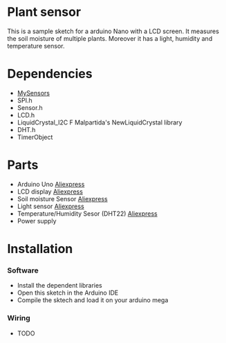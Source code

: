 # Plant sensor
This is a sample sketch for a arduino Nano with a LCD screen. It measures the soil moisture of multiple plants.
Moreover it has a light, humidity and temperature sensor.

# Dependencies
+ [MySensors](https://github.com/mysensors/MySensors)
+ SPI.h
+ Sensor.h
+ LCD.h
+ LiquidCrystal_I2C F Malpartida's NewLiquidCrystal library
+ DHT.h
+ TimerObject

# Parts
+ Arduino Uno [Aliexpress](https://de.aliexpress.com/wholesale?SearchText=arduino+uno)
+ LCD display [Aliexpress](https://de.aliexpress.com/wholesale?SearchText=1602+lcd)
+ Soil moisture Sensor [Aliexpress](https://www.aliexpress.com/item/Hot-Sale-10set-Soil-Moisture-Hygrometer-Detection-Humidity-Sensor-Module-For-arduino-Development-Board-DIY-Robot/32328197208.html?spm=2114.01010208.3.18.s9Bfhz&ws_ab_test=searchweb0_0,searchweb201602_1_10152_10065_10151_10068_5010016_10136_10137_10060_10138_10155_10062_437_10154_10056_10055_10054_10059_303_100031_10099_10103_10102_10101_10096_10052_10053_10107_10050_10142_10051_5030017_10084_10083_10080_10082_10081_10177_10110_519_10111_10112_10113_10114_10180_10182_10184_10078_10079_10073_10186_10123_10189_142-10050,searchweb201603_1,ppcSwitch_2&btsid=284a8601-bfcf-4f8f-9ac0-7b6c1fb0f679&algo_expid=7181809f-3f84-42d7-838f-3be78b672e23-2&algo_pvid=7181809f-3f84-42d7-838f-3be78b672e23) 
+ Light sensor [Aliexpress](https://www.aliexpress.com/item/Optical-Sensitive-Resistance-Sensor-Module-Light-Intensity-Detect-Photosensitive-Sensor-for-Arduino/32677701042.html?spm=2114.01010208.3.73.5hdoD5&ws_ab_test=searchweb0_0,searchweb201602_1_10152_10065_10151_10068_5010016_10136_10137_10060_10138_10155_10062_437_10154_10056_10055_10054_10059_303_100031_10099_10103_10102_10101_10096_10052_10053_10107_10050_10142_10051_5030017_10084_10083_10080_10082_10081_10177_10110_519_10111_10112_10113_10114_10180_10182_10184_10078_10079_10073_10186_10123_10189_142,searchweb201603_1,ppcSwitch_2&btsid=4a6b6fa6-d962-431f-86eb-516733b35532&algo_expid=d455411e-4666-42cc-b572-187cc14803e5-12&algo_pvid=d455411e-4666-42cc-b572-187cc14803e5)
+ Temperature/Humidity Sesor (DHT22) [Aliexpress](https://de.aliexpress.com/wholesale?SearchText=DHT22)
+ Power supply

# Installation
### Software
+ Install the dependent libraries
+ Open this sketch in the Arduino IDE
+ Compile the sktech and load it on your arduino mega
### Wiring
+ TODO
